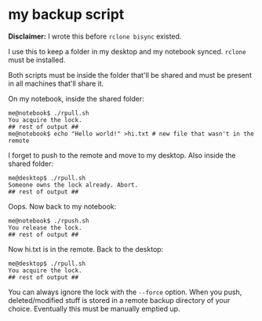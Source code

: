 # my backup script
**Disclaimer:** I wrote this before  `rclone bisync`  existed.

I use this to keep a folder in my desktop and my notebook synced. `rclone` must be installed.

Both scripts must be inside the folder that'll be shared and must be present in all machines that'll share it.

On my notebook, inside the shared folder:
```
me@notebook$ ./rpull.sh
You acquire the lock.
## rest of output ##
me@notebook$ echo "Hello world!" >hi.txt # new file that wasn't in the remote
```
I forget to push to the remote and move to my desktop. Also inside the shared folder:
```
me@desktop$ ./rpull.sh
Someone owns the lock already. Abort.
## rest of output ##
```
Oops. Now back to my notebook:
```
me@notebook$ ./rpush.sh
You release the lock.
## rest of output ##
```
Now hi.txt is in the remote. Back to the desktop:
```
me@desktop$ ./rpull.sh
You acquire the lock.
## rest of output ##
```
You can always ignore the lock with the `--force` option.
When you push, deleted/modified stuff is stored in a remote backup directory of your choice. Eventually this must be manually emptied up.
